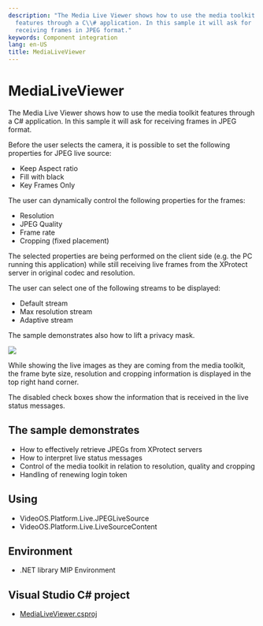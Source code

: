```yaml
---
description: "The Media Live Viewer shows how to use the media toolkit
  features through a C\\# application. In this sample it will ask for
  receiving frames in JPEG format."
keywords: Component integration
lang: en-US
title: MediaLiveViewer
---
```


# MediaLiveViewer

The Media Live Viewer shows how to use the media toolkit features
through a C\# application. In this sample it will ask for receiving
frames in JPEG format.

Before the user selects the camera, it is possible to set the following
properties for JPEG live source:

-   Keep Aspect ratio
-   Fill with black
-   Key Frames Only

The user can dynamically control the following properties for the
frames:

-   Resolution
-   JPEG Quality
-   Frame rate
-   Cropping (fixed placement)

The selected properties are being performed on the client side (e.g. the
PC running this application) while still receiving live frames from the
XProtect server in original codec and resolution.

The user can select one of the following streams to be displayed:

-   Default stream
-   Max resolution stream
-   Adaptive stream

The sample demonstrates also how to lift a privacy mask.

![](MediaLiveViewer1.png)

While showing the live images as they are coming from the media toolkit,
the frame byte size, resolution and cropping information is displayed in
the top right hand corner.

The disabled check boxes show the information that is received in the
live status messages.

## The sample demonstrates

-   How to effectively retrieve JPEGs from XProtect servers
-   How to interpret live status messages
-   Control of the media toolkit in relation to resolution, quality and
    cropping
-   Handling of renewing login token

## Using

-   VideoOS.Platform.Live.JPEGLiveSource
-   VideoOS.Platform.Live.LiveSourceContent

## Environment

-   .NET library MIP Environment

## Visual Studio C\# project

-   [MediaLiveViewer.csproj](javascript:openLink('..\\\\ComponentSamples\\\\MediaLiveViewer\\\\MediaLiveViewer.csproj');)
